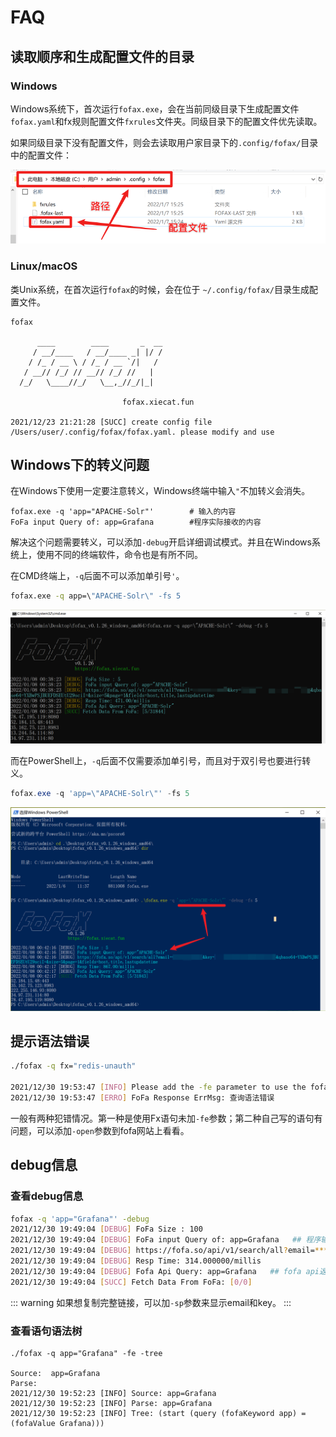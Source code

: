 # FAQ

## 读取顺序和生成配置文件的目录

### Windows

Windows系统下，首次运行`fofax.exe`，会在当前同级目录下生成配置文件`fofax.yaml`和fx规则配置文件`fxrules`文件夹。同级目录下的配置文件优先读取。

如果同级目录下没有配置文件，则会去读取用户家目录下的`.config/fofax/`目录中的配置文件：

![Windows_conf](../.vuepress/public/windows-conf.png)

### Linux/macOS

类Unix系统，在首次运行`fofax`的时候，会在位于 `~/.config/fofax/`目录生成配置文件。

```shell
fofax

      ____        ____       _  __
     / __/____   / __/____ _| |/ /
    / /_ / __ \ / /_ / __ `/|   /
   / __// /_/ // __// /_/ //   |
  /_/   \____//_/   \__,_//_/|_|
                              
                         fofax.xiecat.fun

2021/12/23 21:21:28 [SUCC] create config file /Users/user/.config/fofax/fofax.yaml. please modify and use
```

## Windows下的转义问题

在Windows下使用一定要注意转义，Windows终端中输入`"`不加转义会消失。

```shell
fofax.exe -q 'app="APACHE-Solr"' 		# 输入的内容
FoFa input Query of: app=Grafana 		#程序实际接收的内容
```

解决这个问题需要转义，可以添加`-debug`开启详细调试模式。并且在Windows系统上，使用不同的终端软件，命令也是有所不同。

在CMD终端上，`-q`后面不可以添加单引号`'`。

```cmd
fofax.exe -q app=\"APACHE-Solr\" -fs 5
```

![Windows_cmd](../.vuepress/public/windows-cmd.png)

而在PowerShell上，`-q`后面不仅需要添加单引号，而且对于双引号也要进行转义。

```powershell
fofax.exe -q 'app=\"APACHE-Solr\"' -fs 5
```

![Windows_powershell](../.vuepress/public/windows-powershell.png)

## 提示语法错误

```bash
./fofax -q fx="redis-unauth"

2021/12/30 19:53:47 [INFO] Please add the -fe parameter to use the fofa extended syntax
2021/12/30 19:53:47 [ERRO] FoFa Response ErrMsg: 查询语法错误
```

一般有两种犯错情况。第一种是使用Fx语句未加`-fe`参数；第二种自己写的语句有问题，可以添加`-open`参数到fofa网站上看看。

## debug信息

### 查看debug信息

```bash
fofax -q 'app="Grafana"' -debug
2021/12/30 19:49:04 [DEBUG] FoFa Size : 100
2021/12/30 19:49:04 [DEBUG] FoFa input Query of: app=Grafana   ## 程序输入的
2021/12/30 19:49:04 [DEBUG] https://fofa.so/api/v1/search/all?email=*****@*******&key=*******************&qbase64=YXBwPUdyYWZhbmE=&size=100&page=1&fields=host,title,lastupdatetime
2021/12/30 19:49:04 [DEBUG] Resp Time: 314.000000/millis
2021/12/30 19:49:04 [DEBUG] Fofa Api Query: app=Grafana   ## fofa api返回的语句
2021/12/30 19:49:04 [SUCC] Fetch Data From FoFa: [0/0]
```
::: warning
如果想复制完整链接，可以加`-sp`参数来显示email和key。
:::

### 查看语句语法树

```
./fofax -q app="Grafana" -fe -tree

Source:  app=Grafana
Parse:
2021/12/30 19:52:23 [INFO] Source: app=Grafana
2021/12/30 19:52:23 [INFO] Parse: app=Grafana
2021/12/30 19:52:23 [INFO] Tree: (start (query (fofaKeyword app) = (fofaValue Grafana)))
```
